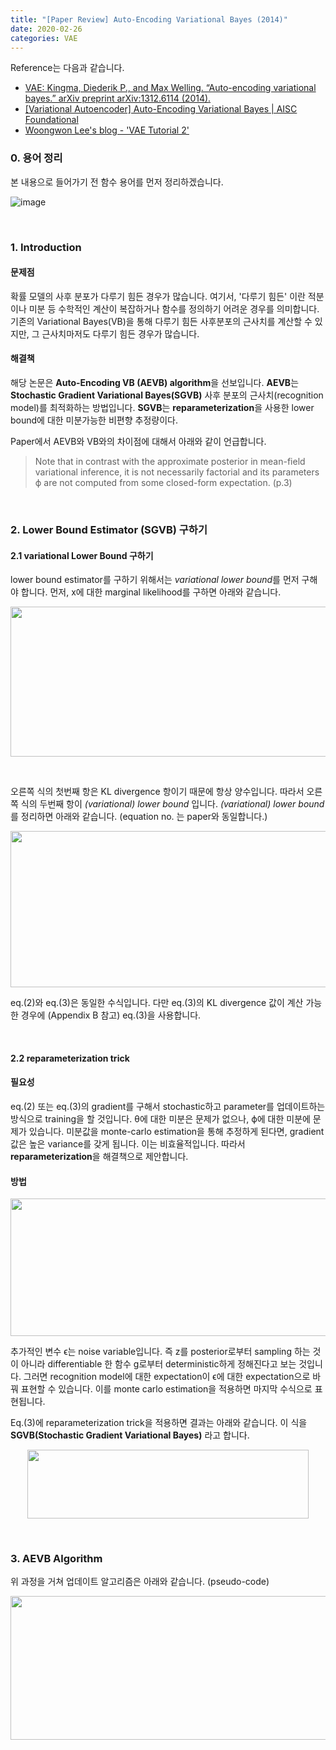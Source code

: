 ```yaml
---
title: "[Paper Review] Auto-Encoding Variational Bayes (2014)"
date: 2020-02-26
categories: VAE
---
```


Reference는 다음과 같습니다.
- [VAE: Kingma, Diederik P., and Max Welling. “Auto-encoding variational bayes.” arXiv preprint arXiv:1312.6114 (2014).](https://arxiv.org/pdf/1312.6114.pdf)
- [[Variational Autoencoder] Auto-Encoding Variational Bayes | AISC Foundational](https://www.youtube.com/watch?v=Tc-XfiDPLf4)
- [Woongwon Lee's blog - 'VAE Tutorial 2'](https://dnddnjs.github.io/paper/2018/06/20/vae2/)

### 0. 용어 정리
본 내용으로 들어가기 전 함수 용어를 먼저 정리하겠습니다.  

![image](https://user-images.githubusercontent.com/50100121/75211088-46baa680-57c6-11ea-8683-e4dc8fa92889.png)

&nbsp;


### 1. Introduction
#### 문제점
확률 모델의 사후 분포가 다루기 힘든 경우가 많습니다. 여기서, '다루기 힘든' 이란 적분이나 미분 등 수학적인 계산이 복잡하거나 함수를 정의하기 어려운 경우를 의미합니다. 기존의 Variational Bayes(VB)을 통해 다루기 힘든 사후분포의 근사치를 계산할 수 있지만, 그 근사치마저도 다루기 힘든 경우가 많습니다.
#### 해결책   
해당 논문은 **Auto-Encoding VB (AEVB) algorithm**을 선보입니다. **AEVB**는 **Stochastic Gradient Variational Bayes(SGVB)** 사후 분포의 근사치(recognition model)를 최적화하는 방법입니다. **SGVB**는 **reparameterization**을 사용한 lower bound에 대한 미분가능한 비편향 추정량이다. 

Paper에서 AEVB와 VB와의 차이점에 대해서 아래와 같이 언급합니다.
> Note that in contrast with the approximate posterior in mean-field variational inference, it is not necessarily factorial and its parameters ϕ are not computed from some closed-form expectation. (p.3)

&nbsp;



### 2. Lower Bound Estimator (SGVB) 구하기
#### 2.1 variational Lower Bound 구하기
lower bound estimator를 구하기 위해서는 *variational lower bound*를 먼저 구해야 합니다. 
먼저, x에 대한 marginal likelihood를 구하면 아래와 같습니다.  

<center><img src="https://user-images.githubusercontent.com/50100121/75218301-29450700-57dd-11ea-9f4b-9795be625211.png" width="520" height="240"></center>  

&nbsp;


오른쪽 식의 첫번째 항은 KL divergence 항이기 때문에 항상 양수입니다. 따라서 오른쪽 식의 두번째 항이 *(variational) lower bound* 입니다. *(variational) lower bound*를 정리하면 아래와 같습니다. (equation no. 는 paper와 동일합니다.)

<center><img src="https://user-images.githubusercontent.com/50100121/75218472-bab47900-57dd-11ea-8d70-89656686cb18.png" width="700" height="250"></center>  


eq.(2)와 eq.(3)은 동일한 수식입니다. 다만 eq.(3)의 KL divergence 값이 계산 가능한 경우에 (Appendix B 참고) eq.(3)을 사용합니다.  

&nbsp;

#### 2.2 reparameterization trick
#### 필요성
eq.(2) 또는 eq.(3)의 gradient를 구해서 stochastic하고 parameter를 업데이트하는 방식으로 training을 할 것입니다. θ에 대한 미분은 문제가 없으나, ϕ에 대한 미분에 문제가 있습니다. 미분값을 monte-carlo estimation을 통해 추정하게 된다면, gradient 값은 높은 variance를 갖게 됩니다. 이는 비효율적입니다. 따라서 **reparameterization**을 해결책으로 제안합니다.

#### 방법
<img src="https://user-images.githubusercontent.com/50100121/75219602-8db59580-57e0-11ea-9092-34fed87f7fab.png" width="900" height="220">

추가적인 변수 ϵ는 noise variable입니다. 즉 z를 posterior로부터 sampling 하는 것이 아니라 differentiable 한 함수 g로부터 deterministic하게 정해진다고 보는 것입니다. 그러면 recognition model에 대한 expectation이 ϵ에 대한 expectation으로 바꿔 표현할 수 있습니다. 이를 monte carlo estimation을 적용하면 마지막 수식으로 표현됩니다.  

Eq.(3)에 reparameterization trick을 적용하면 결과는 아래와 같습니다. 이 식을 **SGVB(Stochastic Gradient Variational Bayes)** 라고 합니다.

<center><img src="https://user-images.githubusercontent.com/50100121/75220464-d53d2100-57e2-11ea-9f42-58d69b2670d8.png" width="450" height="110"></center>

&nbsp;

### 3. AEVB Algorithm
위 과정을 거쳐 업데이트 알고리즘은 아래와 같습니다. (pseudo-code)
<center><img src="https://user-images.githubusercontent.com/50100121/75220702-601e1b80-57e3-11ea-9301-a20af4455b2a.png" width="650" height="230"></center>  
